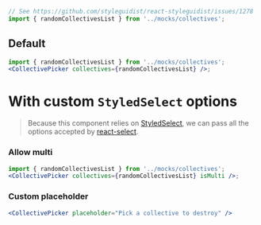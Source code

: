 ```jsx noeditor
// See https://github.com/styleguidist/react-styleguidist/issues/1278
import { randomCollectivesList } from '../mocks/collectives';
```

## Default

```jsx
import { randomCollectivesList } from '../mocks/collectives';
<CollectivePicker collectives={randomCollectivesList} />;
```

# With custom `StyledSelect` options

> Because this component relies on [StyledSelect](#!/StyledSelect), we can pass all the options
> accepted by [react-select](https://react-select.com/props).

### Allow multi

```jsx
import { randomCollectivesList } from '../mocks/collectives';
<CollectivePicker collectives={randomCollectivesList} isMulti />;
```

### Custom placeholder

```jsx
<CollectivePicker placeholder="Pick a collective to destroy" />
```
